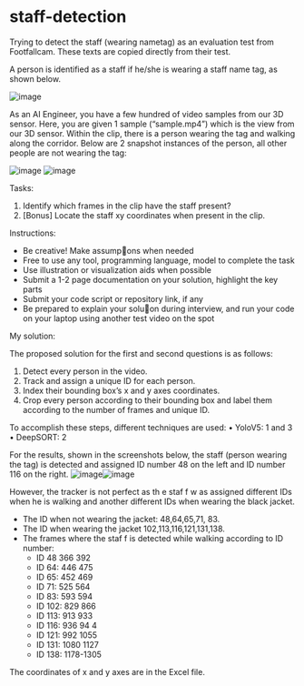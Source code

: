 # staff-detection
Trying to detect the staff (wearing nametag) as an evaluation test from Footfallcam. These texts are copied directly from their test.

A person is identified as a staff if he/she is wearing a staff name tag, as shown below.

![image](https://github.com/oggy059/staff-detection/assets/746455/c9136345-c189-4b54-8f08-2511d539e7a7)

As an AI Engineer, you have a few hundred of video samples from our 3D sensor. Here, you are given 1 sample
(“sample.mp4”) which is the view from our 3D sensor. Within the clip, there is a person wearing the tag and walking
along the corridor. Below are 2 snapshot instances of the person, all other people are not wearing the tag:

![image](https://github.com/oggy059/staff-detection/assets/746455/348f5f17-79a3-4592-bf64-090fec1cc093) ![image](https://github.com/oggy059/staff-detection/assets/746455/66ba9ebf-26c3-41d8-8bf5-044fe3e0fe5c)

Tasks:
1. Identify which frames in the clip have the staff present?
2. [Bonus] Locate the staff xy coordinates when present in the clip.

Instructions:
- Be creative! Make assump􀆟ons when needed
- Free to use any tool, programming language, model to complete the task
- Use illustration or visualization aids when possible
- Submit a 1-2 page documentation on your solution, highlight the key parts
- Submit your code script or repository link, if any
- Be prepared to explain your solu􀆟on during interview, and run your code on your laptop using another test video
on the spot

My solution:

The proposed solution for the first and second questions is as follows:

1) Detect every person in the video.
2) Track and assign a unique ID for each person.
3) Index their bounding box’s x and y axes coordinates.
4) Crop every person according to their bounding box and label them according to the number
of frames and unique ID.

To accomplish these steps, different techniques are used:
• YoloV5: 1 and 3
• DeepSORT: 2

For the results, shown in the screenshots below, the staff (person wearing the tag) is detected and
assigned ID number 48 on the left and ID number 116 on the right.
![image](https://github.com/oggy059/staff-detection/assets/746455/ccbeb9a3-4b42-4bb4-ae7a-cc549f65d6e1)![image](https://github.com/oggy059/staff-detection/assets/746455/4af88ec1-4238-49b8-bf1e-7b6cf8aa12b0)

However, the tracker is not perfect as th e staf f w as assigned different IDs when he is walking and
another different IDs when wearing the black jacket.

- The ID when not wearing the jacket: 48,64,65,71, 83.
- The ID when wearing the jacket 102,113,116,121,131,138.
- The frames where the staf f is detected while walking according to ID number:
  - ID 48 366 392
  - ID 64: 446 475
  - ID 65: 452 469
  - ID 71: 525 564
  - ID 83: 593 594
  - ID 102: 829 866
  - ID 113: 913 933
  - ID 116: 936 94 4
  - ID 121: 992 1055
  - ID 131: 1080 1127
  - ID 138: 1178-1305

The coordinates of x and y axes are in the Excel file.

